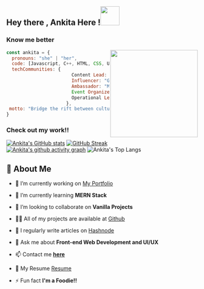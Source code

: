 <h2> Hey there , Ankita Here !<img src="https://media.giphy.com/media/mGcNjsfWAjY5AEZNw6/giphy.gif" width="50"></h2>



###  Know me better  

<img align='right' src="https://media.giphy.com/media/UHcOaIi6nuCwhoGRPz/giphy.gif" width="230">


```javascript
const ankita = {
  pronouns: "she" | "her",
  code: [Javascript, C++, HTML, CSS, UX/UI, Python, Java,Machine Learning],
  techCommunities: {
                        Content Lead: "Design&Code",
                        Influencer: "Google Crowdsource",
                        Ambassador: "Microsoft Learn Student Ambassador(Beta),AngelHack,WomenTech Network"
                        Event Organizer:"Design&Code,Coders Evoke,Code with us"
                        Operational Lead:"Girlscript Rourkela"
                      },
 motto: "Bridge the rift between culture and Technology!"
}
```


###  Check out my work!!

[![Ankita's GitHub stats](https://github-readme-stats.vercel.app/api?username=SAHU-01&show_icons=true&theme=radical)](https://github.com/SAHU-01)
[![GitHub Streak](https://github-readme-streak-stats.herokuapp.com/?user=SAHU-01&theme=tokyonight)](https://github.com/SAHU-01/github-readme-streak-stats)<br/>
[![Ankita's github activity graph](https://activity-graph.herokuapp.com/graph?username=SAHU-01&theme=react-dark)](https://github.com/SAHU-01/github-readme-activity-graph)
![Ankita's Top Langs](https://github-readme-stats.vercel.app/api/top-langs/?username=SAHU-01&layout=compact&theme=radical)

## :woman: About Me

- 🔭 I’m currently working on [My Portfolio]()

- 🌱 I’m currently learning **MERN Stack**

- 👯 I’m looking to collaborate on **Vanilla Projects**

- 👨‍💻 All of my projects are available at [Github](https://github.com/SAHU-01?tab=repositories)

- 📝 I regularly write articles on [Hashnode](https://hashnode.com/@SAHU-01)

- 💬 Ask me about **Front-end Web Development and UI/UX**

- 📫 Contact me **[here](ankita.sahuof1@gmail.com)**

- 📄 My Resume [Resume](https://drive.google.com/file/d/1oJV3DGVU3iyjvYJypstpuzVa9uf2wJbj/view?usp=sharing)

- ⚡ Fun fact **I'm a Foodie!!**
